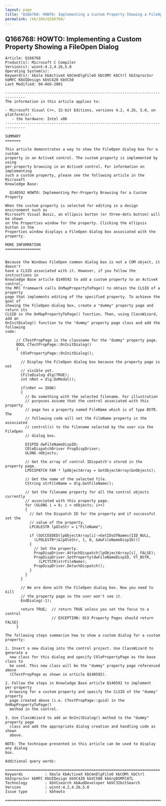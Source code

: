 ```yaml
---
layout: page
title: "Q166768: HOWTO: Implementing a Custom Property Showing a FileOpen Dialog"
permalink: /kb/166/Q166768/
---
```


## Q166768: HOWTO: Implementing a Custom Property Showing a FileOpen Dialog

	Article: Q166768
	Product(s): Microsoft C Compiler
	Version(s): winnt:4.2,4.2b,5.0
	Operating System(s): 
	Keyword(s): kbole kbActiveX kbCmnDlgFileO kbCOMt kbCtrl kbInprocSvr kbMFC KbUIDesign kbVC420 kbVC50
	Last Modified: 04-AUG-2001
	
	-------------------------------------------------------------------------------
	The information in this article applies to:
	
	- Microsoft Visual C++, 32-bit Editions, versions 4.2, 4.2b, 5.0, on platform(s):
	   - the hardware: Intel x86 
	-------------------------------------------------------------------------------
	
	SUMMARY
	=======
	
	This article demonstrates a way to show the FileOpen dialog box for a custom
	property in an ActiveX control. The custom property is implemented by using
	per-property browsing in an ActiveX control. For information on implementing
	such a custom property, please see the following article in the Microsoft
	Knowledge Base:
	
	  Q140592 HOWTO: Implementing Per-Property Browsing for a Custom Property
	
	When the custom property is selected for editing in a design environment such as
	Microsoft Visual Basic, an ellipsis button (or three-dots button) will be shown
	on the Properties window for the property. Clicking the ellipsis button in the
	Properties window displays a FileOpen dialog box associated with the property.
	
	MORE INFORMATION
	================
	
	
	Because the Windows FileOpen common dialog box is not a COM object, it doesn't
	have a CLSID associated with it. However, if you follow the instructions in
	Knowledge Base article Q140592 to add a custom property to an ActiveX control,
	the MFC framework calls OnMapPropertyToPage() to obtain the CLSID of a property
	page that implements editing of the specified property. To achieve the goal of
	showing the FileOpen dialog box, create a "dummy" property page and return its
	CLSID in the OnMapPropertyToPage() function. Then, using ClassWizard, add an
	OnInitDialog() function to the "dummy" property page class and add the following
	code:
	
	     // CTestPropPage is the classname for the "dummy" property page.
	     BOOL CTestPropPage::OnInitDialog()
	     {
	       COlePropertyPage::OnInitDialog();
	
	       // Display the FileOpen dialog box because the property page is not
	       // visible yet.
	       CFileDialog dlg(TRUE);
	       int nRet = dlg.DoModal();
	
	       if(nRet == IDOK)
	       {
	         // Do something with the selected filename. For illustration
	         // purposes assume that the control associated with this property
	         // page has a property named FileName which is of type BSTR. The
	         // following code will set the FileName property in the associated
	         // control(s) to the filename selected by the user via the FileOpen
	         // dialog box.
	
	         DISPID dwFileNameDispID;
	         COleDispatchDriver PropDispDriver;
	         ULONG nObjects;
	
	         // Get the array of control IDispatch's stored in the property page.
	         LPDISPATCH FAR * lpObjectArray = GetObjectArray(&nObjects);
	
	         // Get the name of the selected file.
	         CString strFileName = dlg.GetFileName();
	
	         // Set the filename property for all the control objects currently
	         // associated with this property page.
	         for (ULONG i = 0; i < nObjects; i++)
	         {
	           // Get the Dispatch ID for the property and if successful set the
	           // value of the property.
	           LPCOLESTR lpOleStr = L"FileName";
	
	           if (SUCCEEDED(lpObjectArray[i]->GetIDsOfNames(IID_NULL,
	             (LPOLESTR*)&lpOleStr, 1, 0, &dwFileNameDispID)))
	           {
	             // Set the property.
	             PropDispDriver.AttachDispatch(lpObjectArray[i], FALSE);
	             PropDispDriver.SetProperty(dwFileNameDispID, VT_BSTR,
	               (LPCTSTR)strFileName);
	             PropDispDriver.DetachDispatch();
	           }
	         }
	       }
	
	       // We are done with the FileOpen dialog box. Now you need to kill
	       // the property page so the user won't see it.
	       EndDialog(-1);
	
	       return TRUE;  // return TRUE unless you set the focus to a control
	                     // EXCEPTION: OCX Property Pages should return FALSE}
	     }
	
	The following steps summarize how to show a custom dialog for a custom property:
	
	1. Insert a new dialog into the control project. Use ClassWizard to generate a
	  new class for this dialog and specify COlePropertyPage as the base class to
	  be used. This new class will be the "dummy" property page referenced above
	  (CTestPropPage as shown in article Q140592).
	
	2. Follow the steps in Knowledge Base article Q140592 to implement per-property
	  browsing for a custom property and specify the CLSID of the "dummy" property
	  page created above (i.e. CTestPropPage::guid) in the OnMapPropertyToPage()
	  method in the control.
	
	3. Use ClassWizard to add an OnInitDialog() method to the "dummy" property page
	  class and add the appropriate dialog creation and handling code as shown
	  above.
	
	NOTE: The technique presented in this article can be used to display any dialog
	box.
	
	Additional query words:
	
	======================================================================
	Keywords          : kbole kbActiveX kbCmnDlgFileO kbCOMt kbCtrl kbInprocSvr kbMFC KbUIDesign kbVC420 kbVC500 kbGrpDSMFCATL 
	Technology        : kbVCsearch kbAudDeveloper kbVC32bitSearch
	Version           : winnt:4.2,4.2b,5.0
	Issue type        : kbhowto
	
	=============================================================================
	
